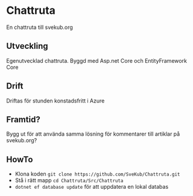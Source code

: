 # Chattruta
En chattruta till svekub.org

## Utveckling
Egenutvecklad chattruta. Byggd med Asp.net Core och EntityFramework Core

## Drift
Driftas för stunden konstadsfritt i Azure

## Framtid?
Bygg ut för att använda samma lösning för kommentarer till artiklar på svekub.org?


## HowTo
* Klona koden `git clone https://github.com/SveKub/Chattruta.git`
* Stå i rätt mapp `cd Chattruta/Src/Chattruta`
* `dotnet ef database update` för att uppdatera en lokal databas